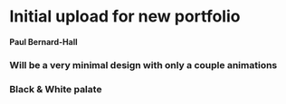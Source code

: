 # Initial upload for new portfolio
#### Paul Bernard-Hall

### Will be a very minimal design with only a couple animations

### Black & White palate 